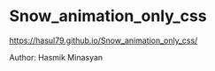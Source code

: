 # Snow_animation_only_css

https://hasul79.github.io/Snow_animation_only_css/

Author: Hasmik Minasyan

